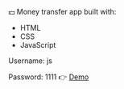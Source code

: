 💵 Money transfer app built with:
- HTML
- CSS
- JavaScript

Username: js

Password: 1111
👉 [Demo](https://money-mnd.netlify.app/)
